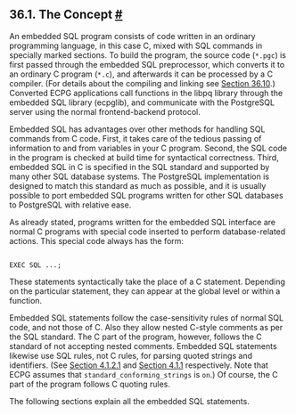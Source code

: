 ## 36.1. The Concept [#](#ECPG-CONCEPT)

An embedded SQL program consists of code written in an ordinary programming language, in this case C, mixed with SQL commands in specially marked sections. To build the program, the source code (`*.pgc`) is first passed through the embedded SQL preprocessor, which converts it to an ordinary C program (`*.c`), and afterwards it can be processed by a C compiler. (For details about the compiling and linking see [Section 36.10](ecpg-process.html "36.10. Processing Embedded SQL Programs").) Converted ECPG applications call functions in the libpq library through the embedded SQL library (ecpglib), and communicate with the PostgreSQL server using the normal frontend-backend protocol.

Embedded SQL has advantages over other methods for handling SQL commands from C code. First, it takes care of the tedious passing of information to and from variables in your C program. Second, the SQL code in the program is checked at build time for syntactical correctness. Third, embedded SQL in C is specified in the SQL standard and supported by many other SQL database systems. The PostgreSQL implementation is designed to match this standard as much as possible, and it is usually possible to port embedded SQL programs written for other SQL databases to PostgreSQL with relative ease.

As already stated, programs written for the embedded SQL interface are normal C programs with special code inserted to perform database-related actions. This special code always has the form:

```

EXEC SQL ...;
```

These statements syntactically take the place of a C statement. Depending on the particular statement, they can appear at the global level or within a function.

Embedded SQL statements follow the case-sensitivity rules of normal SQL code, and not those of C. Also they allow nested C-style comments as per the SQL standard. The C part of the program, however, follows the C standard of not accepting nested comments. Embedded SQL statements likewise use SQL rules, not C rules, for parsing quoted strings and identifiers. (See [Section 4.1.2.1](sql-syntax-lexical.html#SQL-SYNTAX-STRINGS "4.1.2.1. String Constants") and [Section 4.1.1](sql-syntax-lexical.html#SQL-SYNTAX-IDENTIFIERS "4.1.1. Identifiers and Key Words") respectively. Note that ECPG assumes that `standard_conforming_strings` is `on`.) Of course, the C part of the program follows C quoting rules.

The following sections explain all the embedded SQL statements.